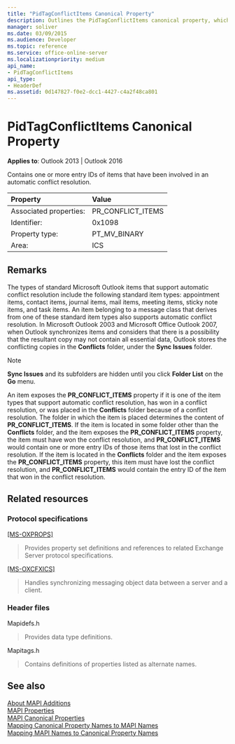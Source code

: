 ```yaml
---
title: "PidTagConflictItems Canonical Property" 
description: Outlines the PidTagConflictItems canonical property, which contains one or more entry IDs of items that have been involved in an automatic conflict resolution.
manager: soliver
ms.date: 03/09/2015
ms.audience: Developer
ms.topic: reference
ms.service: office-online-server
ms.localizationpriority: medium
api_name:
- PidTagConflictItems
api_type:
- HeaderDef
ms.assetid: 0d147827-f0e2-dcc1-4427-c4a2f48ca801
---
```


# PidTagConflictItems Canonical Property

**Applies to**: Outlook 2013 | Outlook 2016
  
Contains one or more entry IDs of items that have been involved in an automatic conflict resolution.
  
|Property|Value|
|:-----|:-----|
|Associated properties:  <br/> |PR_CONFLICT_ITEMS  <br/> |
|Identifier:  <br/> |0x1098  <br/> |
|Property type:  <br/> |PT_MV_BINARY  <br/> |
|Area:  <br/> |ICS  <br/> |

## Remarks

The types of standard Microsoft Outlook items that support automatic conflict resolution include the following standard item types: appointment items, contact items, journal items, mail items, meeting items, sticky note items, and task items. An item belonging to a message class that derives from one of these standard item types also supports automatic conflict resolution. In Microsoft Outlook 2003 and Microsoft Office Outlook 2007, when Outlook synchronizes items and considers that there is a possibility that the resultant copy may not contain all essential data, Outlook stores the conflicting copies in the **Conflicts** folder, under the **Sync Issues** folder.
  
> [!NOTE]
> **Sync Issues** and its subfolders are hidden until you click **Folder List** on the **Go** menu.
  
An item exposes the **PR_CONFLICT_ITEMS** property if it is one of the item types that support automatic conflict resolution, has won in a conflict resolution, or was placed in the **Conflicts** folder because of a conflict resolution. The folder in which the item is placed determines the content of **PR_CONFLICT_ITEMS**. If the item is located in some folder other than the **Conflicts** folder, and the item exposes the **PR_CONFLICT_ITEMS** property, the item must have won the conflict resolution, and **PR_CONFLICT_ITEMS** would contain one or more entry IDs of those items that lost in the conflict resolution. If the item is located in the **Conflicts** folder and the item exposes the **PR_CONFLICT_ITEMS** property, this item must have lost the conflict resolution, and **PR_CONFLICT_ITEMS** would contain the entry ID of the item that won in the conflict resolution.
  
## Related resources

### Protocol specifications

[[MS-OXPROPS]](https://msdn.microsoft.com/library/f6ab1613-aefe-447d-a49c-18217230b148%28Office.15%29.aspx)
  
> Provides property set definitions and references to related Exchange Server protocol specifications.

[[MS-OXCFXICS]](https://msdn.microsoft.com/library/b9752f3d-d50d-44b8-9e6b-608a117c8532%28Office.15%29.aspx)
  
> Handles synchronizing messaging object data between a server and a client.

### Header files

Mapidefs.h
  
> Provides data type definitions.

Mapitags.h
  
> Contains definitions of properties listed as alternate names.

## See also

[About MAPI Additions](about-mapi-additions.md)  
[MAPI Properties](mapi-properties.md)  
[MAPI Canonical Properties](mapi-canonical-properties.md)  
[Mapping Canonical Property Names to MAPI Names](mapping-canonical-property-names-to-mapi-names.md)  
[Mapping MAPI Names to Canonical Property Names](mapping-mapi-names-to-canonical-property-names.md)
